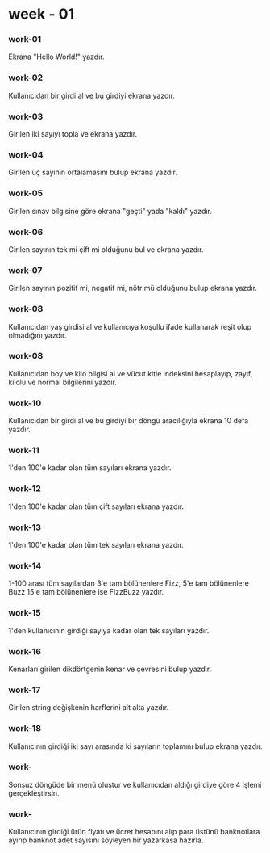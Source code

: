 week - 01
=======
### work-01
Ekrana "Hello World!" yazdır.
### work-02
Kullanıcıdan bir girdi al ve bu girdiyi ekrana yazdır.
### work-03
Girilen iki sayıyı topla ve ekrana yazdır.
### work-04
Girilen üç sayının ortalamasını bulup ekrana yazdır.
### work-05
Girilen sınav bilgisine göre ekrana "geçti" yada "kaldı" yazdır.
### work-06
Girilen sayının tek mi çift mi olduğunu bul ve ekrana yazdır.
### work-07
Girilen sayının pozitif mi, negatif mi, nötr mü olduğunu bulup ekrana yazdır.
### work-08
Kullanıcıdan yaş girdisi al ve kullanıcıya koşullu ifade kullanarak reşit olup olmadığını yazdır.
### work-08
Kullanıcıdan boy ve kilo bilgisi al ve vücut kitle indeksini hesaplayıp, zayıf, kilolu ve normal bilgilerini yazdır.
### work-10
Kullanıcıdan bir girdi al ve bu girdiyi bir döngü aracılığıyla ekrana 10 defa yazdır.
### work-11
1'den 100'e kadar olan tüm sayıları ekrana yazdır.
### work-12
1'den 100'e kadar olan tüm çift sayıları ekrana yazdır.
### work-13
1'den 100'e kadar olan tüm tek sayıları ekrana yazdır.
### work-14
1-100 arası tüm sayılardan 3'e tam bölünenlere Fizz, 5'e tam bölünenlere Buzz 15'e tam bölünenlere ise FizzBuzz yazdır.
### work-15
1'den kullanıcının girdiği sayıya kadar olan tek sayıları yazdır.
### work-16
Kenarları girilen dikdörtgenin kenar ve çevresini bulup yazdır.
### work-17
Girilen string değişkenin harflerini alt alta yazdır.
### work-18
Kullanıcının girdiği iki sayı arasında ki sayıların toplamını bulup ekrana yazdır.
### work-
Sonsuz döngüde bir menü oluştur ve kullanıcıdan aldığı girdiye göre 4 işlemi gerçekleştirsin.
### work-
Kullanıcının girdiği ürün fiyatı ve ücret hesabını alıp para üstünü banknotlara ayırıp banknot adet sayısını söyleyen bir yazarkasa hazırla.

